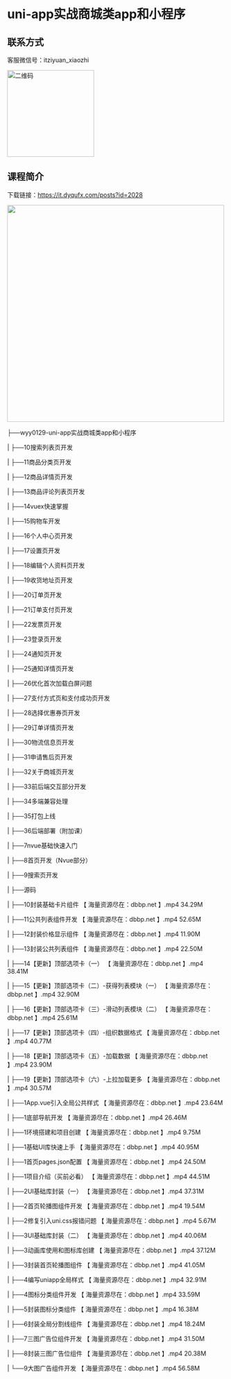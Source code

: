 # uni-app实战商城类app和小程序

## 联系方式

客服微信号：itziyuan_xiaozhi

<img src="https://ziyuanyun.oss-cn-guangzhou.aliyuncs.com/common/20240614073449/666b82192834a.jpg" width="200" height="200" alt="二维码">

## 课程简介

下载链接：https://it.dyqufx.com/posts?id=2028

<img src="https://ziyuanyun.oss-cn-guangzhou.aliyuncs.com/yun/20240515183632/6644903021b4b.jpg" width="500" alt="">

  ├──wyy0129-uni-app实战商城类app和小程序

 | ├──10搜索列表页开发

 | ├──11商品分类页开发

 | ├──12商品详情页开发

 | ├──13商品评论列表页开发

 | ├──14vuex快速掌握

 | ├──15购物车开发

 | ├──16个人中心页开发

 | ├──17设置页开发

 | ├──18编辑个人资料页开发

 | ├──19收货地址页开发

 | ├──20订单页开发

 | ├──21订单支付页开发

 | ├──22发票页开发

 | ├──23登录页开发

 | ├──24通知页开发

 | ├──25通知详情页开发

 | ├──26优化首次加载白屏问题

 | ├──27支付方式页和支付成功页开发

 | ├──28选择优惠券页开发

 | ├──29订单详情页开发

 | ├──30物流信息页开发

 | ├──31申请售后页开发

 | ├──32关于商城页开发

 | ├──33前后端交互部分开发

 | ├──34多端兼容处理

 | ├──35打包上线

 | ├──36后端部署（附加课）

 | ├──7nvue基础快速入门

 | ├──8首页开发（Nvue部分）

 | ├──9搜索页开发

 | ├──源码

 | ├──10封装基础卡片组件 【 海量资源尽在：dbbp.net 】.mp4 34.29M

 | ├──11公共列表组件开发 【 海量资源尽在：dbbp.net 】.mp4 52.65M

 | ├──12封装价格显示组件 【 海量资源尽在：dbbp.net 】.mp4 11.90M

 | ├──13封装公共列表组件 【 海量资源尽在：dbbp.net 】.mp4 22.50M

 | ├──14【更新】顶部选项卡（一） 【 海量资源尽在：dbbp.net 】.mp4 38.41M

 | ├──15【更新】顶部选项卡（二）-获得列表模块（一） 【 海量资源尽在：dbbp.net 】.mp4 32.90M

 | ├──16【更新】顶部选项卡（三）-滑动列表模块（二） 【 海量资源尽在：dbbp.net 】.mp4 25.61M

 | ├──17【更新】顶部选项卡（四）-组织数据格式 【 海量资源尽在：dbbp.net 】.mp4 40.77M

 | ├──18【更新】顶部选项卡（五）-加载数据 【 海量资源尽在：dbbp.net 】.mp4 23.90M

 | ├──19【更新】顶部选项卡（六）-上拉加载更多 【 海量资源尽在：dbbp.net 】.mp4 30.57M

 | ├──1App.vue引入全局公共样式 【 海量资源尽在：dbbp.net 】.mp4 23.64M

 | ├──1底部导航开发 【 海量资源尽在：dbbp.net 】.mp4 26.46M

 | ├──1环境搭建和项目创建 【 海量资源尽在：dbbp.net 】.mp4 9.75M

 | ├──1基础UI库快速上手 【 海量资源尽在：dbbp.net 】.mp4 40.95M

 | ├──1首页pages.json配置 【 海量资源尽在：dbbp.net 】.mp4 24.50M

 | ├──1项目介绍（买前必看） 【 海量资源尽在：dbbp.net 】.mp4 44.51M

 | ├──2UI基础库封装（一） 【 海量资源尽在：dbbp.net 】.mp4 37.31M

 | ├──2首页轮播图组件开发 【 海量资源尽在：dbbp.net 】.mp4 19.54M

 | ├──2修复引入uni.css报错问题 【 海量资源尽在：dbbp.net 】.mp4 5.67M

 | ├──3UI基础库封装（二） 【 海量资源尽在：dbbp.net 】.mp4 40.06M

 | ├──3动画库使用和图标库创建 【 海量资源尽在：dbbp.net 】.mp4 37.12M

 | ├──3封装首页轮播图组件 【 海量资源尽在：dbbp.net 】.mp4 41.05M

 | ├──4编写uniapp全局样式 【 海量资源尽在：dbbp.net 】.mp4 32.91M

 | ├──4图标分类组件开发 【 海量资源尽在：dbbp.net 】.mp4 33.59M

 | ├──5封装图标分类组件 【 海量资源尽在：dbbp.net 】.mp4 16.38M

 | ├──6封装全局分割线组件 【 海量资源尽在：dbbp.net 】.mp4 18.24M

 | ├──7三图广告位组件开发 【 海量资源尽在：dbbp.net 】.mp4 31.50M

 | ├──8封装三图广告位组件 【 海量资源尽在：dbbp.net 】.mp4 20.38M

 | └──9大图广告组件开发 【 海量资源尽在：dbbp.net 】.mp4 56.58M

  
